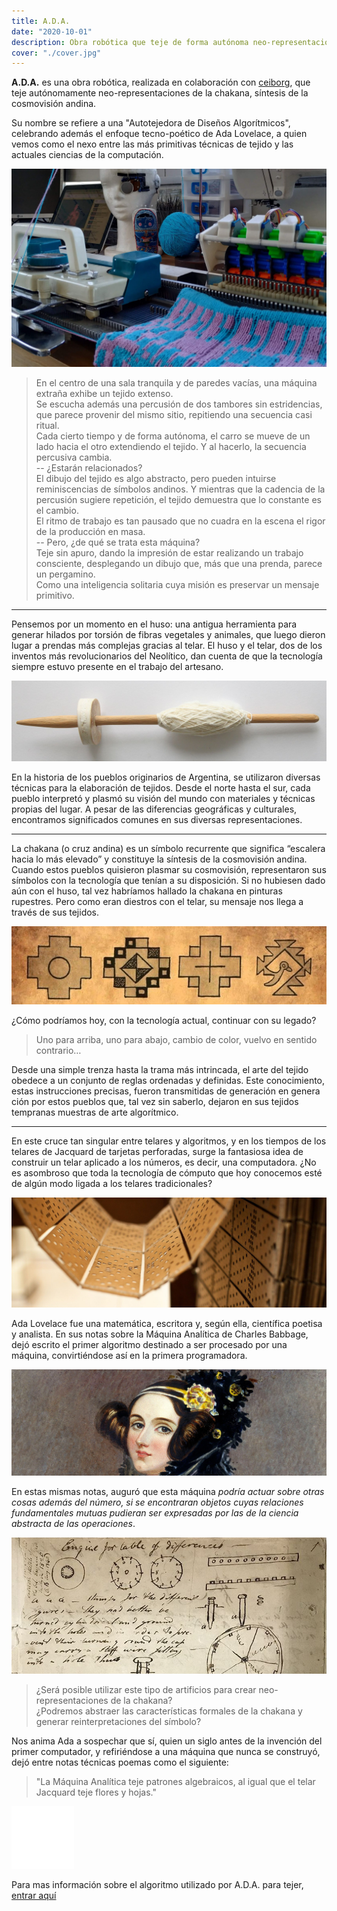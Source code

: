 ```yaml
---
title: A.D.A.
date: "2020-10-01"
description: Obra robótica que teje de forma autónoma neo-representaciones de la cruz andina.
cover: "./cover.jpg"
---
```


**A.D.A.** es una obra robótica, realizada en colaboración con [ceiborg](https://ceiborg.com/), que teje autónomamente neo-representaciones de la chakana, síntesis de la cosmovisión andina.   

Su nombre se refiere a una "Autotejedora de Diseños Algorítmicos", celebrando además el enfoque tecno-poético de Ada Lovelace, a quien vemos
como el nexo entre las más primitivas técnicas de tejido y las actuales ciencias de la computación. 



![](./artifact.jpg)

> En el centro de una sala tranquila y de paredes vacías, una máquina extraña exhibe un tejido extenso.  
> Se escucha además una percusión de dos tambores sin estridencias, que parece provenir del mismo sitio, repitiendo una secuencia casi ritual.  
> Cada cierto tiempo y de forma autónoma, el carro se mueve de un lado hacia el otro extendiendo el tejido.  Y al hacerlo, la secuencia percusiva cambia.  
> -- ¿Estarán relacionados?  
> El dibujo del tejido es algo abstracto, pero pueden intuirse reminiscencias de símbolos andinos. 
> Y mientras que la cadencia de la percusión sugiere repetición, el tejido demuestra que lo constante es el cambio.  
> El ritmo de trabajo es tan pausado que no cuadra en la escena el rigor de la producción en masa.   
> -- Pero, ¿de qué se trata esta máquina?  
> Teje sin apuro, dando la impresión de estar realizando un trabajo consciente, desplegando un dibujo que, 
> más que una prenda, parece un pergamino.  
> Como una inteligencia solitaria cuya misión es preservar un mensaje primitivo.   


---   

Pensemos por un momento en el huso: una antigua herramienta para generar hilados por
torsión de fibras vegetales y animales, que luego dieron lugar a prendas más complejas
gracias al telar. El huso y el telar, dos de los inventos más revolucionarios del Neolítico, dan
cuenta de que la tecnología siempre estuvo
presente en el trabajo del artesano.

![](./huso.jpg)

En la historia de los pueblos originarios de Argentina, se utilizaron diversas técnicas para la
elaboración de tejidos. Desde el norte hasta el sur, cada pueblo interpretó y plasmó su visión
del mundo con materiales y técnicas propias del lugar. A pesar de las diferencias geográficas y culturales, encontramos significados
comunes en sus diversas representaciones.

---   

La chakana (o cruz andina) es un símbolo recurrente que significa “escalera hacia lo más
elevado” y constituye la síntesis de la cosmovisión andina.
Cuando estos pueblos quisieron plasmar su cosmovisión, representaron sus símbolos con la tecnología que tenían a su disposición.
Si no hubiesen dado aún con el huso, tal vez habríamos hallado la chakana en pinturas rupestres. Pero como eran diestros con el telar,
su mensaje nos llega a través de sus tejidos.

![](./chakana.jpg)


¿Cómo podríamos hoy, con la tecnología actual, continuar con su legado?

> Uno para arriba, uno para abajo, cambio de color, vuelvo en sentido contrario…

Desde una simple trenza hasta la trama más intrincada, el arte del tejido obedece a un conjunto de reglas ordenadas y definidas. Este
conocimiento, estas instrucciones precisas,
fueron transmitidas de generación en genera ción por estos pueblos que, tal vez sin saberlo, dejaron en sus tejidos tempranas muestras de arte algorítmico.

---   

En este cruce tan singular entre telares y algoritmos, y en los tiempos de los telares de Jacquard de tarjetas perforadas, 
surge la fantasiosa idea de construir un telar aplicado a los números, es decir, una computadora. 
¿No es asombroso que toda la tecnología de cómputo que hoy conocemos esté de algún modo ligada a los telares tradicionales?

![](./punchcard.jpg)

Ada Lovelace fue una matemática, escritora y, según ella, científica poetisa y analista. 
En sus notas sobre la Máquina Analítica de Charles Babbage, dejó escrito el primer algoritmo
destinado a ser procesado por una máquina, convirtiéndose así en la primera programadora. 

![](./ada.jpg)

En estas mismas notas, auguró que esta máquina 
*podría actuar sobre otras cosas además del número, si se encontraran objetos cuyas relaciones fundamentales
mutuas pudieran ser expresadas por las de la ciencia abstracta de las operaciones*.

![](./diagrams.jpg)

> ¿Será posible utilizar este tipo de artificios para crear neo-representaciones de la chakana?   
> ¿Podremos abstraer las características formales de la chakana y generar reinterpretaciones del símbolo?

Nos anima Ada a sospechar que sí, quien un siglo antes de la invención del primer computador, y refiriéndose a una máquina que nunca se construyó,
dejó entre notas técnicas poemas como el siguiente:

> "La Máquina Analítica teje patrones algebraicos, al igual que el telar Jacquard teje flores y hojas."

   
<iframe src="/es/labs/ada/?embed" width="100" height="100" style="border:0;overflow:hidden" scrolling="no"></iframe>

Para mas información sobre el algoritmo utilizado por A.D.A. para tejer, [entrar aquí](/es/labs/ada)
